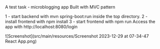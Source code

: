 A test task - microblogging app
Built with MVC pattern

1 - start backend with mvn spring-boot:run inside the top directory.
2 - install frontend with npm install 
3 - start frontend with npm run
Access the app with http://localhost:8080/login


![Screenshot](src/main/resources/Screenshot 2023-12-29 at 07-34-47 React App.png)
